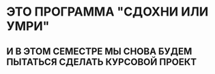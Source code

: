 # ЭТО ПРОГРАММА "СДОХНИ ИЛИ УМРИ"
## И В ЭТОМ СЕМЕСТРЕ МЫ СНОВА БУДЕМ ПЫТАТЬСЯ СДЕЛАТЬ КУРСОВОЙ ПРОЕКТ
